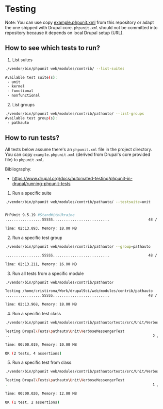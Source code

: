 # Testing

Note: You can use copy [example.phpunit.xml](example.phpunit.xml) from this repository or adapt the one shipped with Drupal core. `phpunit.xml` should not be committed into repository because it depends on local Drupal setup (URL).

## How to see which tests to run?

1. List suites

```bash
./vendor/bin/phpunit web/modules/contrib/ --list-suites

Available test suite(s):
 - unit
 - kernel
 - functional
 - nonfunctional
```

2. List groups

```bash
./vendor/bin/phpunit web/modules/contrib/pathauto/ --list-groups
Available test group(s):
 - pathauto
```


## How to run tests?

All tests below assume there's an `phpunit.xml` file in the project directory. You can copy `example.phpunit.xml` (derived from Drupal's core provided file) to `phpunit.xml`.

Bibliography:

- https://www.drupal.org/docs/automated-testing/phpunit-in-drupal/running-phpunit-tests


1. Run a specific suite

```bash
./vendor/bin/phpunit web/modules/contrib/pathauto/ --testsuite=unit


PHPUnit 9.5.19 #StandWithUkraine
.................SSSSS..........................                  48 / 48 (100%)

Time: 02:13.893, Memory: 18.00 MB
```

2. Run a specific test group

```bash
./vendor/bin/phpunit web/modules/contrib/pathauto/ --group=pathauto

.................SSSSS..........................                  48 / 48 (100%)

Time: 02:13.211, Memory: 16.00 MB
```

3. Run all tests from a specific module

```bash
./vendor/bin/phpunit web/modules/contrib/pathauto/

Testing /home/cristiroma/Work/drupal9ci/web/modules/contrib/pathauto
.................SSSSS..........................                  48 / 48 (100%)

Time: 02:13.968, Memory: 18.00 MB
```

4. Run a specific test class

```bash
./vendor/bin/phpunit web/modules/contrib/pathauto/tests/src/Unit/VerboseMessengerTest.php

Testing Drupal\Tests\pathauto\Unit\VerboseMessengerTest
..                                                                  2 / 2 (100%)

Time: 00:00.019, Memory: 10.00 MB

OK (2 tests, 4 assertions)
```

5. Run a specific test from class

```bash
./vendor/bin/phpunit web/modules/contrib/pathauto/tests/src/Unit/VerboseMessengerTest.php --filter=testAddMessage

Testing Drupal\Tests\pathauto\Unit\VerboseMessengerTest
.                                                                   1 / 1 (100%)

Time: 00:00.020, Memory: 12.00 MB

OK (1 test, 2 assertions)
```
